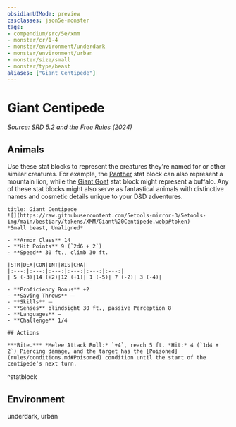 ```yaml
---
obsidianUIMode: preview
cssclasses: json5e-monster
tags:
- compendium/src/5e/xmm
- monster/cr/1-4
- monster/environment/underdark
- monster/environment/urban
- monster/size/small
- monster/type/beast
aliases: ["Giant Centipede"]
---
```

# Giant Centipede
*Source: SRD 5.2 and the Free Rules (2024)*  

## Animals

Use these stat blocks to represent the creatures they're named for or other similar creatures. For example, the [Panther](panther-xmm.md) stat block can also represent a mountain lion, while the [Giant Goat](giant-goat-xmm.md) stat block might represent a buffalo. Any of these stat blocks might also serve as fantastical animals with distinctive names and cosmetic details unique to your D&D adventures.

```ad-statblock
title: Giant Centipede
![](https://raw.githubusercontent.com/5etools-mirror-3/5etools-img/main/bestiary/tokens/XMM/Giant%20Centipede.webp#token)
*Small beast, Unaligned*

- **Armor Class** 14
- **Hit Points** 9 (`2d6 + 2`)
- **Speed** 30 ft., climb 30 ft.

|STR|DEX|CON|INT|WIS|CHA|
|:---:|:---:|:---:|:---:|:---:|:---:|
| 5 (-3)|14 (+2)|12 (+1)| 1 (-5)| 7 (-2)| 3 (-4)|

- **Proficiency Bonus** +2
- **Saving Throws** ⏤
- **Skills** ⏤
- **Senses** blindsight 30 ft., passive Perception 8
- **Languages** —
- **Challenge** 1/4

## Actions

***Bite.*** *Melee Attack Roll:* `+4`, reach 5 ft. *Hit:* 4 (`1d4 + 2`) Piercing damage, and the target has the [Poisoned](rules/conditions.md#Poisoned) condition until the start of the centipede's next turn.
```
^statblock

## Environment

underdark, urban